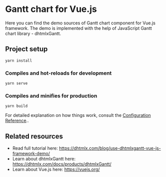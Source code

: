 # Gantt chart for Vue.js 

Here you can find the demo sources of Gantt chart component for Vue.js framework. The demo is implemented with the help of JavaScript Gantt chart library - dhtmlxGantt.

## Project setup

```
yarn install
```

### Compiles and hot-reloads for development

```
yarn serve
```

### Compiles and minifies for production
```
yarn build
```

For detailed explanation on how things work, consult the [Configuration Reference](https://cli.vuejs.org/config/)..


## Related resources

 - Read full tutorial here: https://dhtmlx.com/blog/use-dhtmlxgantt-vue-js-framework-demo/
 - Learn about dhtmlxGantt here: https://dhtmlx.com/docs/products/dhtmlxGantt/
 - Learn about Vue.js here: https://vuejs.org/